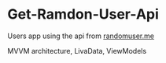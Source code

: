 # Get-Ramdon-User-Api

Users app using the api from [randomuser.me](https://randomuser.me/documentation)

MVVM architecture, LivaData, ViewModels
